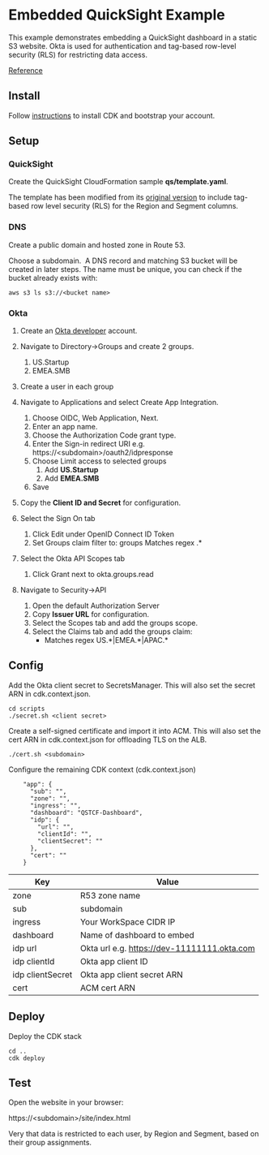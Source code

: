 # Embedded QuickSight Example

This example demonstrates embedding a QuickSight dashboard in a static S3 website.  Okta is used for authentication and tag-based row-level security (RLS) for restricting data access.

[Reference](https://docs.aws.amazon.com/quicksight/latest/user/quicksight-dev-rls-tags.html)

## Install

Follow [instructions](https://docs.aws.amazon.com/cdk/v2/guide/getting_started.html) to install CDK and bootstrap your account.

## Setup

### QuickSight
Create the QuickSight CloudFormation sample **qs/template.yaml**.

The template has been modified from its [original version](https://catalog.workshops.aws/quicksight/en-US/admin-workshop/1-prerequisites) to include tag-based row level security (RLS) for the Region and Segment columns.

### DNS
Create a public domain and hosted zone in Route 53.

Choose a subdomain. &nbsp;A DNS record and matching S3 bucket will be created in later steps.  The name must be unique, you can check if the bucket already exists with:  
```
aws s3 ls s3://<bucket name>
```

### Okta

1. Create an [Okta developer](https://developer.okta.com/signup/) account.

2. Navigate to Directory->Groups and create 2 groups.
    1. US.Startup
    2. EMEA.SMB

3. Create a user in each group

4. Navigate to Applications and select Create App Integration.
    1. Choose OIDC, Web Application, Next.
    2. Enter an app name.
    3. Choose the Authorization Code grant type.
    4. Enter the Sign-in redirect URI e.g. https://&lt;subdomain&gt;/oauth2/idpresponse
    5. Choose Limit access to selected groups
       1. Add **US.Startup**
       2. Add **EMEA.SMB**
    6. Save 
5. Copy the **Client ID and Secret** for configuration.
6. Select the Sign On tab
    1. Click Edit under OpenID Connect ID Token
    2. Set Groups claim filter to:  groups Matches regex .*
7. Select the Okta API Scopes tab
    1.  Click Grant next to okta.groups.read
8. Navigate to Security->API
    1. Open the default Authorization Server
    2. Copy **Issuer URL** for configuration.
    3. Select the Scopes tab and add the groups scope.
    4. Select the Claims tab and add the groups claim:
        *  Matches regex US.&ast;|EMEA.&ast;|APAC.*



## Config

Add the Okta client secret to SecretsManager.  This will also set the secret ARN in cdk.context.json.
```
cd scripts
./secret.sh <client secret>
```
Create a self-signed certificate and import it into ACM.  This will also set the cert ARN in cdk.context.json for offloading TLS on the ALB.
```
./cert.sh <subdomain>
```

Configure the remaining CDK context (cdk.context.json)

```
    "app": {
      "sub": "",
      "zone": "",
      "ingress": "",
      "dashboard": "QSTCF-Dashboard",
      "idp": {
        "url": "",
        "clientId": "",
        "clientSecret": ""
      },
      "cert": ""
    }
```
| Key    | Value |
| -------- | ------- |
| zone | R53 zone name |
| sub | subdomain |
| ingress |  Your WorkSpace CIDR IP  |
| dashboard | Name of dashboard to embed  |
| idp url | Okta url e.g. https://dev-11111111.okta.com |
| idp clientId | Okta app client ID  |
| idp clientSecret | Okta app client secret ARN |
| cert | ACM cert ARN |


## Deploy


Deploy the CDK stack
```
cd ..
cdk deploy
```

## Test

Open the website in your browser:

https://&lt;subdomain&gt;/site/index.html

Very that data is restricted to each user, by Region and Segment, based on their group assignments.